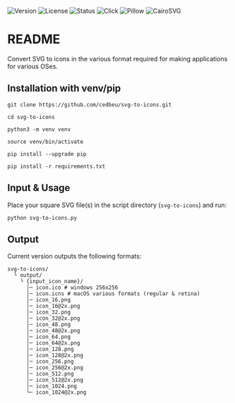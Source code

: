 ![Version](https://img.shields.io/badge/version-1.0-blue?style=for-the-badge)
![License](https://img.shields.io/badge/license-MIT-green?style=for-the-badge)
![Status](https://img.shields.io/badge/status-active-brightgreen?style=for-the-badge)
![Click](https://img.shields.io/badge/Click-CLI-orange?style=for-the-badge)
![Pillow](https://img.shields.io/badge/Pillow-Image%20Processing-yellow?style=for-the-badge)
![CairoSVG](https://img.shields.io/badge/CairoSVG-SVG%20Rendering-purple?style=for-the-badge)

# README
Convert SVG to icons in the various format required for making applications for various OSes.

## Installation with venv/pip
`git clone https://github.com/cedbeu/svg-to-icons.git`

`cd svg-to-icons`

`python3 -m venv venv`

`source venv/bin/activate`

`pip install --upgrade pip`

`pip install -r requirements.txt`

## Input & Usage
Place your square SVG file(s) in the script directory (`svg-to-icons`) and run:

`python svg-to-icons.py`

## Output
Current version outputs the following formats:

```
svg-to-icons/
  └ output/
    └ {input_icon_name}/
      │─ icon.ico # windows 256x256
      │─ icon.icns # macOS various formats (regular & retina)
      │─ icon_16.png
      │─ icon_16@2x.png
      │─ icon_32.png
      │─ icon_32@2x.png
      │─ icon_48.png
      │─ icon_48@2x.png
      │─ icon_64.png
      │─ icon_64@2x.png
      │─ icon_128.png
      │─ icon_128@2x.png
      │─ icon_256.png
      │─ icon_256@2x.png
      │─ icon_512.png
      │─ icon_512@2x.png
      │─ icon_1024.png
      └─ icon_1024@2x.png
```

